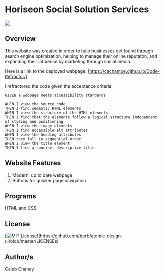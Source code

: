 # Horiseon Social Solution Services
![](https://github.com/Cachamoe/Code-Refractor/blob/master/assets/images/Screen%20Shot%202020-09-17%20at%203.28.38%20PM.png)
## Overview
This website was created in order to help businesses get found through search engine optimization, helping to manage their online reputaton, and expanding their influence by marketing through social media. 

Here is a link to the deployed webpage: [https://cachamoe.github.io/Code-Refractor/]

I refractored the code given the acceptance criteria: 

```
GIVEN a webpage meets accessibility standards

WHEN I view the source code
THEN I find semantic HTML elements
WHEN I view the structure of the HTML elements
THEN I find that the elements follow a logical structure independent of styling and positioning
WHEN I view the image elements
THEN I find accessible alt attributes
WHEN I view the heading attributes
THEN they fall in sequential order
WHEN I view the title element
THEN I find a concise, descriptive title
```

## Website Features
1) Modern, up to date webpage 
2) Buttons for quicker page navigation

## Programs 
HTML and CSS

## License 
[![MIT License](https://img.shields.io/apm/l/atomic-design-ui.svg?)](https://github.com/tterb/atomic-design-ui/blob/master/LICENSEs)

## Author/s
Caleb Chaney
